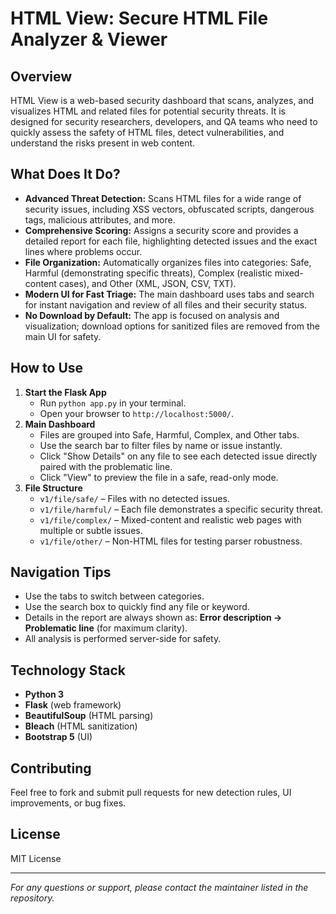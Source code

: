 # HTML View: Secure HTML File Analyzer & Viewer

## Overview
HTML View is a web-based security dashboard that scans, analyzes, and visualizes HTML and related files for potential security threats. It is designed for security researchers, developers, and QA teams who need to quickly assess the safety of HTML files, detect vulnerabilities, and understand the risks present in web content.

## What Does It Do?
- **Advanced Threat Detection:** Scans HTML files for a wide range of security issues, including XSS vectors, obfuscated scripts, dangerous tags, malicious attributes, and more.
- **Comprehensive Scoring:** Assigns a security score and provides a detailed report for each file, highlighting detected issues and the exact lines where problems occur.
- **File Organization:** Automatically organizes files into categories: Safe, Harmful (demonstrating specific threats), Complex (realistic mixed-content cases), and Other (XML, JSON, CSV, TXT).
- **Modern UI for Fast Triage:** The main dashboard uses tabs and search for instant navigation and review of all files and their security status.
- **No Download by Default:** The app is focused on analysis and visualization; download options for sanitized files are removed from the main UI for safety.

## How to Use
1. **Start the Flask App**
   - Run `python app.py` in your terminal.
   - Open your browser to `http://localhost:5000/`.
2. **Main Dashboard**
   - Files are grouped into Safe, Harmful, Complex, and Other tabs.
   - Use the search bar to filter files by name or issue instantly.
   - Click "Show Details" on any file to see each detected issue directly paired with the problematic line.
   - Click "View" to preview the file in a safe, read-only mode.
3. **File Structure**
   - `v1/file/safe/` – Files with no detected issues.
   - `v1/file/harmful/` – Each file demonstrates a specific security threat.
   - `v1/file/complex/` – Mixed-content and realistic web pages with multiple or subtle issues.
   - `v1/file/other/` – Non-HTML files for testing parser robustness.

## Navigation Tips
- Use the tabs to switch between categories.
- Use the search box to quickly find any file or keyword.
- Details in the report are always shown as: **Error description → Problematic line** (for maximum clarity).
- All analysis is performed server-side for safety.

## Technology Stack
- **Python 3**
- **Flask** (web framework)
- **BeautifulSoup** (HTML parsing)
- **Bleach** (HTML sanitization)
- **Bootstrap 5** (UI)

## Contributing
Feel free to fork and submit pull requests for new detection rules, UI improvements, or bug fixes.

## License
MIT License

---

*For any questions or support, please contact the maintainer listed in the repository.*
